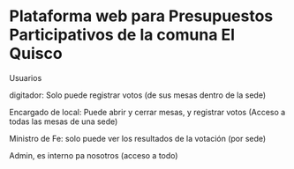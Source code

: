 # Plataforma web para Presupuestos Participativos de la comuna El Quisco

Usuarios

digitador: Solo puede registrar votos (de sus mesas dentro de la sede)

Encargado de local: Puede abrir y cerrar mesas, y registrar votos (Acceso a todas las mesas de una sede)

Ministro de Fe: solo puede ver los resultados de la votación (por sede)

Admin, es interno pa nosotros (acceso a todo)

